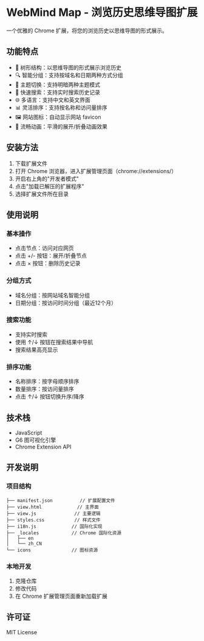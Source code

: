 # WebMind Map - 浏览历史思维导图扩展

一个优雅的 Chrome 扩展，将您的浏览历史以思维导图的形式展示。

## 功能特点

- 🌲 树形结构：以思维导图的形式展示浏览历史
- 🔍 智能分组：支持按域名和日期两种方式分组
- 🎨 主题切换：支持明暗两种主题模式
- 🔎 快速搜索：支持实时搜索历史记录
- 🌐 多语言：支持中文和英文界面
- 📊 灵活排序：支持按名称和访问量排序
- 🖼️ 网站图标：自动显示网站 favicon
- 💫 流畅动画：平滑的展开/折叠动画效果

## 安装方法

1. 下载扩展文件
2. 打开 Chrome 浏览器，进入扩展管理页面（chrome://extensions/）
3. 开启右上角的"开发者模式"
4. 点击"加载已解压的扩展程序"
5. 选择扩展文件所在目录

## 使用说明

### 基本操作
- 点击节点：访问对应网页
- 点击 +/- 按钮：展开/折叠节点
- 点击 × 按钮：删除历史记录

### 分组方式
- 域名分组：按网站域名智能分组
- 日期分组：按访问时间分组（最近12个月）

### 搜索功能
- 支持实时搜索
- 使用 ↑/↓ 按钮在搜索结果中导航
- 搜索结果高亮显示

### 排序功能
- 名称排序：按字母顺序排序
- 数量排序：按访问量排序
- 点击 ↑/↓ 按钮切换升序/降序

## 技术栈

- JavaScript
- G6 图可视化引擎
- Chrome Extension API

## 开发说明

### 项目结构
```
├── manifest.json          // 扩展配置文件
├── view.html             // 主界面
├── view.js              // 主要逻辑
├── styles.css           // 样式文件
├── i18n.js             // 国际化实现
├── _locales            // Chrome 国际化资源
│   ├── en
│   └── zh_CN
└── icons               // 图标资源
```

### 本地开发
1. 克隆仓库
2. 修改代码
3. 在 Chrome 扩展管理页面重新加载扩展

## 许可证

MIT License 